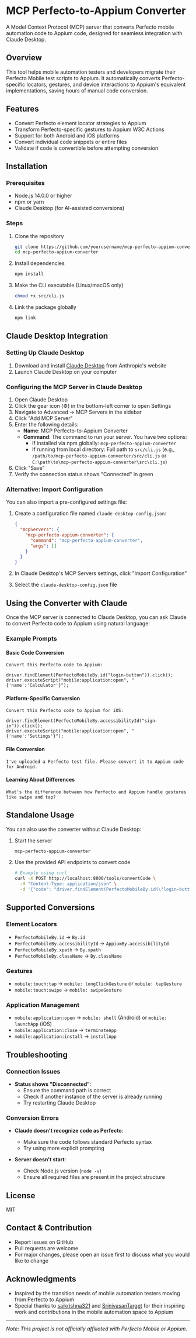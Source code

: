 # MCP Perfecto-to-Appium Converter

A Model Context Protocol (MCP) server that converts Perfecto mobile automation code to Appium code, designed for seamless integration with Claude Desktop.

## Overview

This tool helps mobile automation testers and developers migrate their Perfecto Mobile test scripts to Appium. It automatically converts Perfecto-specific locators, gestures, and device interactions to Appium's equivalent implementations, saving hours of manual code conversion.

## Features

- Convert Perfecto element locator strategies to Appium
- Transform Perfecto-specific gestures to Appium W3C Actions
- Support for both Android and iOS platforms
- Convert individual code snippets or entire files
- Validate if code is convertible before attempting conversion

## Installation

### Prerequisites

- Node.js 14.0.0 or higher
- npm or yarn
- Claude Desktop (for AI-assisted conversions)

### Steps

1. Clone the repository
   ```bash
   git clone https://github.com/yourusername/mcp-perfecto-appium-converter.git
   cd mcp-perfecto-appium-converter
   ```

2. Install dependencies
   ```bash
   npm install
   ```

3. Make the CLI executable (Linux/macOS only)
   ```bash
   chmod +x src/cli.js
   ```

4. Link the package globally
   ```bash
   npm link
   ```

## Claude Desktop Integration

### Setting Up Claude Desktop

1. Download and install [Claude Desktop](https://www.anthropic.com/claude-desktop) from Anthropic's website
2. Launch Claude Desktop on your computer

### Configuring the MCP Server in Claude Desktop

1. Open Claude Desktop
2. Click the gear icon (⚙️) in the bottom-left corner to open Settings
3. Navigate to Advanced → MCP Servers in the sidebar
4. Click "Add MCP Server"
5. Enter the following details:
   - **Name**: MCP Perfecto-to-Appium Converter
   - **Command**: The command to run your server. You have two options:
     - If installed via npm globally: `mcp-perfecto-appium-converter`
     - If running from local directory: Full path to `src/cli.js` (e.g., `/path/to/mcp-perfecto-appium-converter/src/cli.js` or `C:\path\to\mcp-perfecto-appium-converter\src\cli.js`)
6. Click "Save"
7. Verify the connection status shows "Connected" in green

### Alternative: Import Configuration

You can also import a pre-configured settings file:

1. Create a configuration file named `claude-desktop-config.json`:
   ```json
   {
     "mcpServers": {
       "mcp-perfecto-appium-converter": {
         "command": "mcp-perfecto-appium-converter",
         "args": []
       }
     }
   }
   ```

2. In Claude Desktop's MCP Servers settings, click "Import Configuration"
3. Select the `claude-desktop-config.json` file

## Using the Converter with Claude

Once the MCP server is connected to Claude Desktop, you can ask Claude to convert Perfecto code to Appium using natural language:

### Example Prompts

#### Basic Code Conversion
```
Convert this Perfecto code to Appium:

driver.findElement(PerfectoMobileBy.id("login-button")).click();
driver.executeScript("mobile:application:open", "{'name':'Calculator'}");
```

#### Platform-Specific Conversion
```
Convert this Perfecto code to Appium for iOS:

driver.findElement(PerfectoMobileBy.accessibilityId("sign-in")).click();
driver.executeScript("mobile:application:open", "{'name':'Settings'}");
```

#### File Conversion
```
I've uploaded a Perfecto test file. Please convert it to Appium code for Android.
```

#### Learning About Differences
```
What's the difference between how Perfecto and Appium handle gestures like swipe and tap?
```

## Standalone Usage

You can also use the converter without Claude Desktop:

1. Start the server
   ```bash
   mcp-perfecto-appium-converter
   ```

2. Use the provided API endpoints to convert code
   ```bash
   # Example using curl
   curl -X POST http://localhost:8000/tools/convertCode \
     -H "Content-Type: application/json" \
     -d '{"code": "driver.findElement(PerfectoMobileBy.id(\"login-button\")).click();", "platform": "android"}'
   ```

## Supported Conversions

### Element Locators
- `PerfectoMobileBy.id` → `By.id`
- `PerfectoMobileBy.accessibilityId` → `AppiumBy.accessibilityId`
- `PerfectoMobileBy.xpath` → `By.xpath`
- `PerfectoMobileBy.className` → `By.className`

### Gestures
- `mobile:touch:tap` → `mobile: longClickGesture` or `mobile: tapGesture`
- `mobile:touch:swipe` → `mobile: swipeGesture`

### Application Management
- `mobile:application:open` → `mobile: shell` (Android) or `mobile: launchApp` (iOS)
- `mobile:application:close` → `terminateApp`
- `mobile:application:install` → `installApp`

## Troubleshooting

### Connection Issues
- **Status shows "Disconnected"**: 
  - Ensure the command path is correct
  - Check if another instance of the server is already running
  - Try restarting Claude Desktop

### Conversion Errors
- **Claude doesn't recognize code as Perfecto**:
  - Make sure the code follows standard Perfecto syntax
  - Try using more explicit prompting

- **Server doesn't start**:
  - Check Node.js version (`node -v`)
  - Ensure all required files are present in the project structure

## License

MIT

## Contact & Contribution

- Report issues on GitHub
- Pull requests are welcome
- For major changes, please open an issue first to discuss what you would like to change

## Acknowledgments

- Inspired by the transition needs of mobile automation testers moving from Perfecto to Appium
- Special thanks to [saikrishna321](https://github.com/saikrishna321) and [SrinivasanTarget](https://github.com/SrinivasanTarget) for their inspiring work and contributions in the mobile automation space to Appium
---

*Note: This project is not officially affiliated with Perfecto Mobile or Appium.*
